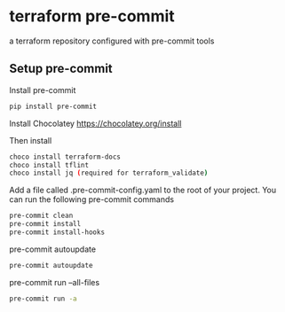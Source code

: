 # terraform pre-commit
a terraform repository configured with pre-commit tools

## Setup pre-commit 
Install pre-commit
```sh
pip install pre-commit
```
Install Chocolatey https://chocolatey.org/install

Then install
```sh
choco install terraform-docs
choco install tflint
choco install jq (required for terraform_validate)
```

Add a file called .pre-commit-config.yaml to the root of your project.
You can run the following pre-commit commands

```sh
pre-commit clean
pre-commit install
pre-commit install-hooks
```

pre-commit autoupdate
```sh
pre-commit autoupdate
```

pre-commit run –all-files
```sh
pre-commit run -a
```
<!-- BEGINNING OF PRE-COMMIT-TERRAFORM DOCS HOOK -->

<!-- END OF PRE-COMMIT-TERRAFORM DOCS HOOK -->